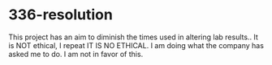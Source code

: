 # 336-resolution
This project has an aim to diminish the times used in altering lab results..
It is NOT ethical, I repeat IT IS NO ETHICAL.
I am doing what the company has asked me to do. I am not in favor of this. 